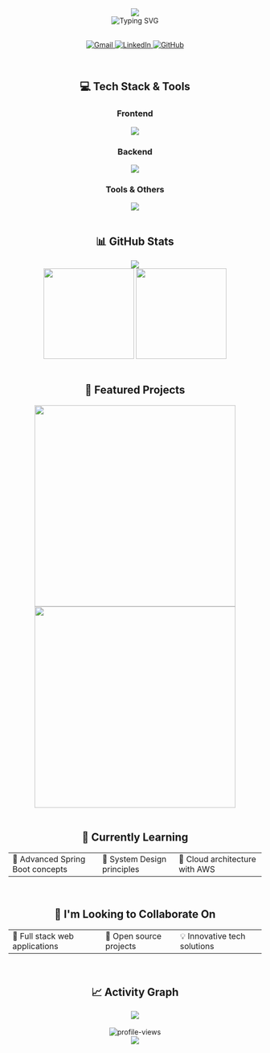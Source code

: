 <div align="center">
  <img src="https://capsule-render.vercel.app/api?type=waving&color=gradient&height=200&section=header&text=Aman%20Bhatt&fontSize=80&animation=fadeIn&fontAlignY=38&desc=Full%20Stack%20Developer%20|%20MERN%20Expert%20|%20Java%20Enthusiast&descAlignY=51&descAlign=62" />
</div>

<div align="center">
  <img src="https://readme-typing-svg.herokuapp.com?font=Fira+Code&weight=600&size=28&duration=3000&pause=1000&color=00C9F7&random=false&width=600&lines=Turning+Ideas+into+Digital+Reality;Building+Elegant+Full+Stack+Solutions;Creating+Impact+Through+Code" alt="Typing SVG" />
</div>

<br>

<p align="center">
  <a href="mailto:Amanbhatt0910@gmail.com">
    <img src="https://img.shields.io/badge/Gmail-D14836?style=for-the-badge&logo=gmail&logoColor=white" alt="Gmail" />
  </a>
  <a href="https://www.linkedin.com/in/aman-bhatt-dev/">
    <img src="https://img.shields.io/badge/LinkedIn-0077B5?style=for-the-badge&logo=linkedin&logoColor=white" alt="LinkedIn" />
  </a>
  <a href="https://github.com/AmanBhatt0910">
    <img src="https://img.shields.io/badge/GitHub-100000?style=for-the-badge&logo=github&logoColor=white" alt="GitHub" />
  </a>
  <!-- Add your portfolio website if you have one -->
  <!-- <a href="https://yourportfolio.com">
    <img src="https://img.shields.io/badge/Portfolio-1DA1F2?style=for-the-badge&logo=globe&logoColor=white" alt="Portfolio" />
  </a> -->
</p>

<br>

<h2 align="center">💻 Tech Stack & Tools</h2>

<div align="center">
  <h3>Frontend</h3>
  <img src="https://skillicons.dev/icons?i=react,js,ts,tailwind,html,css" />
  
  <h3>Backend</h3>
  <img src="https://skillicons.dev/icons?i=nodejs,express,java,spring,mongodb" />
  
  <h3>Tools & Others</h3>
  <img src="https://skillicons.dev/icons?i=git,github,vscode,postman,docker" />
</div>

<br>

<h2 align="center">📊 GitHub Stats</h2>

<div align="center">
  <img src="https://github-readme-streak-stats.herokuapp.com/?user=AmanBhatt0910&theme=tokyonight&hide_border=true" />
</div>

<div align="center">
  <img height="180em" src="https://github-readme-stats.vercel.app/api?username=AmanBhatt0910&show_icons=true&theme=tokyonight&hide_border=true&count_private=true" />
  <img height="180em" src="https://github-readme-stats.vercel.app/api/top-langs/?username=AmanBhatt0910&layout=compact&theme=tokyonight&hide_border=true" />
</div>

<br>

<h2 align="center">🚀 Featured Projects</h2>

<div align="center">
  <a href="https://github.com/AmanBhatt0910/project-name">
    <img width="400" src="https://github-readme-stats.vercel.app/api/pin/?username=AmanBhatt0910&repo=project-name&theme=tokyonight&hide_border=true" />
  </a>
  <a href="https://github.com/AmanBhatt0910/project-name-2">
    <img width="400" src="https://github-readme-stats.vercel.app/api/pin/?username=AmanBhatt0910&repo=project-name-2&theme=tokyonight&hide_border=true" />
  </a>
</div>

<br>

<h2 align="center">🌱 Currently Learning</h2>

<div align="center">
  <table>
    <tr>
      <td>🔶 Advanced Spring Boot concepts</td>
      <td>🔷 System Design principles</td>
      <td>🔸 Cloud architecture with AWS</td>
    </tr>
  </table>
</div>

<br>

<h2 align="center">🤝 I'm Looking to Collaborate On</h2>

<div align="center">
  <table>
    <tr>
      <td>🌟 Full stack web applications</td>
      <td>🔗 Open source projects</td>
      <td>💡 Innovative tech solutions</td>
    </tr>
  </table>
</div>

<br>

<h2 align="center">📈 Activity Graph</h2>

<div align="center">
  <img src="https://github-readme-activity-graph.vercel.app/graph?username=AmanBhatt0910&theme=tokyo-night&hide_border=true" />
</div>

<br>

<div align="center">
  <img src="https://komarev.com/ghpvc/?username=AmanBhatt0910&label=Profile%20views&color=0e75b6&style=for-the-badge" alt="profile-views" />
</div>

<div align="center">
  <img src="https://capsule-render.vercel.app/api?type=waving&color=gradient&height=120&section=footer" />
</div>

<!---
AmanBhatt0910/AmanBhatt0910 is a ✨ special ✨ repository because its `README.md` (this file) appears on your GitHub profile.
You can click the Preview link to take a look at your changes.
--->

